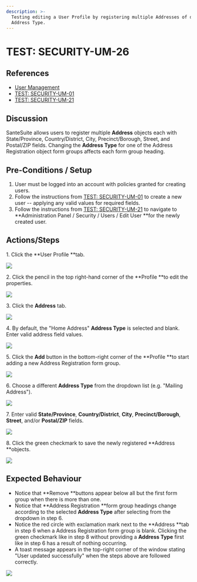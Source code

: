 ```yaml
---
description: >-
  Testing editing a User Profile by registering multiple Addresses of different
  Address Type.
---
```


# TEST: SECURITY-UM-26

## References

* [User Management](../../../../../operations/security-administration/user-management.md)
* [TEST: SECURITY-UM-01](test-security-um-01.md)
* [TEST: SECURITY-UM-21](test-security-um-21.md)

## Discussion

SanteSuite allows users to register multiple **Address** objects each with State/Province, Country/District, City, Precinct/Borough, Street, and Postal/ZIP fields. Changing the **Address Type** for one of the Address Registration object form groups affects each form group heading.

## Pre-Conditions / Setup

1. User must be logged into an account with policies granted for creating users.
2. Follow the instructions from [TEST: SECURITY-UM-01](test-security-um-01.md) to create a new user -- applying any valid values for required fields.
3. Follow the instructions from [TEST: SECURITY-UM-21](test-security-um-21.md) to navigate to **Administration Panel / Security / Users / Edit User **for the newly created user.

## Actions/Steps

1\. Click the **User Profile **tab.

![](<../../../../../../.gitbook/assets/image (265).png>)

2\. Click the pencil in the top right-hand corner of the **Profile **to edit the properties. 

![](<../../../../../../.gitbook/assets/image (272).png>)

3\. Click the **Address** tab.

![](<../../../../../../.gitbook/assets/image (284).png>)

4\. By default, the "Home Address" **Address Type** is selected and blank. Enter valid address field values.

![](<../../../../../../.gitbook/assets/image (274).png>)

5\. Click the **Add** button in the bottom-right corner of the **Profile **to start adding a new Address Registration form group.

![](<../../../../../../.gitbook/assets/image (245).png>)

6\. Choose a different **Address Type** from the dropdown list (e.g. "Mailing Address").

![](<../../../../../../.gitbook/assets/image (259).png>)

7\. Enter valid **State/Province**, **Country/District**, **City**, **Precinct/Borough**, **Street**, and/or **Postal/ZIP** fields.

![](<../../../../../../.gitbook/assets/image (280).png>)

8\. Click the green checkmark to save the newly registered **Address **objects.

![](<../../../../../../.gitbook/assets/image (264).png>)

## Expected Behaviour

* Notice that **Remove **buttons appear below all but the first form group when there is more than one.
* Notice that **Address Registration **form group headings change according to the selected **Address Type** after selecting from the dropdown in step 6.
* Notice the red circle with exclamation mark next to the **Address **tab in step 6 when a Address Registration form group is blank. Clicking the green checkmark like in step 8 without providing a **Address Type** first like in step 6 has a result of nothing occurring.
* A toast message appears in the top-right corner of the window stating "User updated successfully" when the steps above are followed correctly.

![](<../../../../../../.gitbook/assets/image (269).png>)
